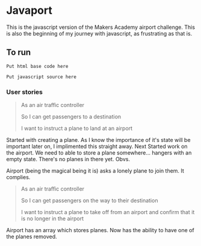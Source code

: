 # Javaport

This is the javascript version of the Makers Academy airport challenge.
This is also the beginning of my journey with javascript, as frustrating as that is.

## To run

`Put html base code here`

`Put javascript source here`

### User stories

> As an air traffic controller
>
> So I can get passengers to a destination
>
> I want to instruct a plane to land at an airport

Started with creating a plane. As I know the importance of it's state will be important later on, I implimented this straight away.
Next Started work on the airport. We need to able to store a plane somewhere... hangers with an empty state. There's no planes in there yet. Obvs.

Airport (being the magical being it is) asks a lonely plane to join them. It complies.

> As an air traffic controller
>
>So I can get passengers on the way to their destination
>
>I want to instruct a plane to take off from an airport and confirm that it is no longer in the airport

Airport has an array which stores planes. Now has the ability to have one of the planes removed.
